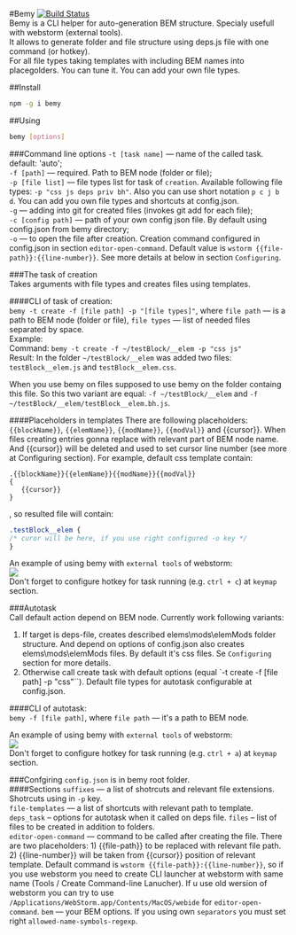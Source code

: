 #Bemy
[![Build Status][travis-image]][travis-url]  
Bemy is a CLI helper for auto-generation BEM structure. Specialy usefull with webstorm (external tools).  
It allows to generate folder and file structure using deps.js file with one command (or hotkey).  
For all file types taking templates with including BEM names into placegolders. You can tune it. You can add your own file types.

##Install
```bash
npm -g i bemy
```
##Using
```bash
bemy [options]
```
###Command line options
`-t [task name]` — name of the called task. default: 'auto';  
`-f [path]` — required. Path to BEM node (folder or file);  
`-p [file list]` — file types list for task of `creation`. Available following file types: `-p "css js deps priv bh"`. Also you can use short notation `p c j b d`. You can add you own file types and shortcuts at config.json.  
`-g` — adding into git for created files (invokes git add for each file);  
`-c [config path]` — path of your own config json file. By default using config.json from bemy directory;  
`-o` — to open the file after creation. Creation command configured in config.json in section `editor-open-command`. Default value is `wstorm {{file-path}}:{{line-number}}`. See more details at below in section `Configuring`.

###The task of creation  
Takes arguments with file types and creates files using templates.

####CLI of task of creation:  
`bemy -t create -f [file path] -p "[file types]"`, where `file path` — is a path to BEM node (folder or file), `file types` — list of needed files separated by space.  
Example:  
Command: `bemy -t create -f ~/testBlock/__elem -p "css js"`  
Result: In the folder `~/testBlock/__elem` was added two files: `testBlock__elem.js` and `testBlock__elem.css`.  

When you use bemy on files supposed to use bemy on the folder containg this file. So this two variant are equal: `-f ~/testBlock/__elem` and `-f ~/testBlock/__elem/testBlock__elem.bh.js`.  

####Placeholders in templates
There are following placeholders: `{{blockName}}`, `{{elemName}}`, `{{modName}}`, `{{modVal}}` and {{cursor}}. When files creating entries gonna replace with relevant part of BEM node name.  And {{cursor}} will be deleted and used to set cursor line number (see more at Configuring section).
For example, default css template contain:
```
.{{blockName}}{{elemName}}{{modName}}{{modVal}}
{
   {{cursor}}
}
```
, so resulted file will contain:
```css
.testBlock__elem {
/* curor will be here, if you use right configured -o key */
}
```

An example of using bemy with `external tools` of webstorm:  
![](https://cloud.githubusercontent.com/assets/769992/6725632/0232f4ee-ce2e-11e4-942e-7845381663ed.png)  
Don't forget to configure hotkey for task running (e.g. `ctrl + c`) at `keymap` section.

###Autotask  
Call default action depend on BEM node. Currently work following variants:
1. If target is deps-file, creates described elems\mods\elemMods folder structure. And depend on options of config.json also creates elems\mods\elemMods files. By default it's css files. Se `Configuring` section for more details.
2. Otherwise call create task with default options (equal `-t create -f [file path] -p "css"``). Default file types for autotask configurable at config.json.

####CLI of autotask:  
`bemy -f [file path]`, where `file path` — it's a path to BEM node.

An example of using bemy with `external tools` of webstorm:  
![](https://cloud.githubusercontent.com/assets/769992/6725778/23a5188a-ce30-11e4-828d-0d590fb26e08.png)  
Don't forget to configure hotkey for task running (e.g. `ctrl + a`) at `keymap` section.

###Confgiring
`config.json` is in bemy root folder.  
####Sections
`suffixes` — a list of shotrcuts and relevant file extensions. Shotrcuts using in `-p` key.  
`file-templates` — a list of shortcuts with relevant path to template.  
`deps_task` – options for autotask when it called on deps file. `files` – list of files to be created in addition to folders.  
`editor-open-command` — command to be called after creating the file. There are two placeholders: 1) {{file-path}} to be replaced with relevant file path. 2) {{line-number}} will be taken from {{cursor}} position of relevant template.  Default command is `wstorm {{file-path}}:{{line-number}}`, so if you use webstorm you need to create CLI launcher at webstorm with same name (Tools / Create Command-line Lanucher). If u use old wersion of webstorm you can try to use `/Applications/WebStorm.app/Contents/MacOS/webide` for `editor-open-command`.
`bem` — your BEM options. If you using own `separators` you must set right `allowed-name-symbols-regexp`.

[travis-url]: http://travis-ci.org/f0rmat1k/bemy
[travis-image]: http://img.shields.io/travis/f0rmat1k/bemy.svg?branch=master&style=flat